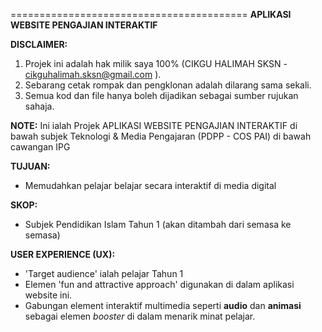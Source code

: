 =========================================
**APLIKASI WEBSITE PENGAJIAN INTERAKTIF**


**DISCLAIMER:**
1. Projek ini adalah hak milik saya 100% (CIKGU HALIMAH SKSN - cikguhalimah.sksn@gmail.com ).
2. Sebarang cetak rompak dan pengklonan adalah dilarang sama sekali.
3. Semua kod dan file hanya boleh dijadikan sebagai sumber rujukan sahaja.
   
**NOTE:** 
Ini ialah Projek APLIKASI WEBSITE PENGAJIAN INTERAKTIF di bawah subjek Teknologi & Media Pengajaran (PDPP - COS PAI) di bawah cawangan IPG

**TUJUAN:**
- Memudahkan pelajar belajar secara interaktif di media digital

**SKOP:**
- Subjek Pendidikan Islam Tahun 1 (akan ditambah dari semasa ke semasa)

**USER EXPERIENCE (UX):**
- 'Target audience' ialah pelajar Tahun 1
- Elemen 'fun and attractive approach' digunakan di dalam aplikasi website ini.
- Gabungan element interaktif multimedia seperti **audio** dan **animasi** sebagai elemen _booster_ di dalam menarik minat pelajar.
